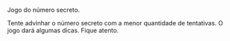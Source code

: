 Jogo do número secreto.

Tente advinhar o número secreto com a menor quantidade de tentativas. O jogo dará algumas dicas. Fique atento.
